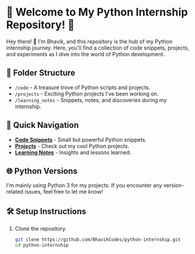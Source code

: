 # 🚀 Welcome to My Python Internship Repository! 🐍

Hey there! 👋 I'm Bhavik, and this repository is the hub of my Python internship journey. Here, you'll find a collection of code snippets, projects, and experiments as I dive into the world of Python development.

## 📁 Folder Structure

- `/code` - A treasure trove of Python scripts and projects.
- `/projects` - Exciting Python projects I've been working on.
- `/learning_notes` - Snippets, notes, and discoveries during my internship.

## 🚦 Quick Navigation

- **[Code Snippets](./code/)** - Small but powerful Python snippets.
- **[Projects](./projects/)** - Check out my cool Python projects.
- **[Learning Notes](./learning_notes/)** - Insights and lessons learned.

## 🌐 Python Versions

I'm mainly using Python 3 for my projects. If you encounter any version-related issues, feel free to let me know!

## 🛠️ Setup Instructions

1. Clone the repository.
   ```bash
   git clone https://github.com/BhavikCodes/python-internship.git
   cd python-internship
